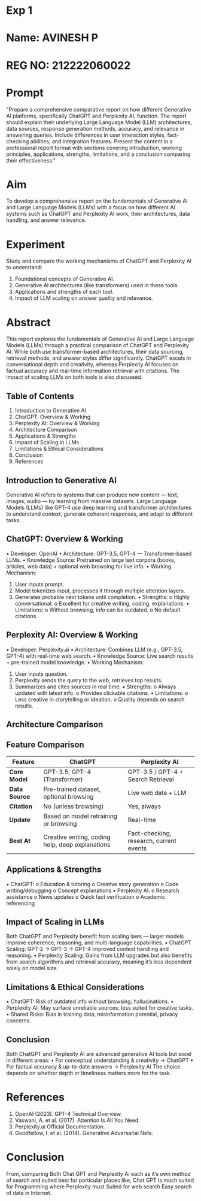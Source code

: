 
# Exp 1 
# Name: AVINESH P 
# REG NO: 212222060022 
# Prompt 
"Prepare a comprehensive comparative report on how different Generative AI platforms, specifically 
ChatGPT and Perplexity AI, function. The report should explain their underlying Large Language 
Model (LLM) architectures, data sources, response generation methods, accuracy, and relevance in 
answering queries. Include differences in user interaction styles, fact-checking abilities, and 
integration features. Present the content in a professional report format with sections covering 
introduction, working principles, applications, strengths, limitations, and a conclusion comparing 
their effectiveness." 
# Aim 
To develop a comprehensive report on the fundamentals of Generative AI and Large Language 
Models (LLMs) with a focus on how different AI systems such as ChatGPT and Perplexity AI work, 
their architectures, data handling, and answer relevance. 
# Experiment 
Study and compare the working mechanisms of ChatGPT and Perplexity AI to understand: 
1. Foundational concepts of Generative AI. 
2. Generative AI architectures (like transformers) used in these tools. 
3. Applications and strengths of each tool. 
4. Impact of LLM scaling on answer quality and relevance. 
# Abstract 
This report explores the fundamentals of Generative AI and Large Language Models (LLMs) through a 
practical comparison of ChatGPT and Perplexity AI. While both use transformer-based architectures, 
their data sourcing, retrieval methods, and answer styles differ significantly. ChatGPT excels in 
conversational depth and creativity, whereas Perplexity AI focuses on factual accuracy and real-time 
information retrieval with citations. The impact of scaling LLMs on both tools is also discussed. 
## Table of Contents 
1. Introduction to Generative AI 
2. ChatGPT: Overview & Working 
3. Perplexity AI: Overview & Working 
4. Architecture Comparison 
5. Applications & Strengths 
6. Impact of Scaling in LLMs 
7. Limitations & Ethical Considerations 
8. Conclusion 
9. References
##  Introduction to Generative AI 
Generative AI refers to systems that can produce new content — text, images, audio — by learning 
from massive datasets. Large Language Models (LLMs) like GPT-4 use deep learning and transformer 
architectures to understand context, generate coherent responses, and adapt to different tasks. 
##  ChatGPT: Overview & Working 
• Developer: OpenAI 
• Architecture: GPT-3.5, GPT-4 — Transformer-based LLMs. 
• Knowledge Source: Pretrained on large text corpora (books, articles, web data) + optional 
web browsing for live info. 
• Working Mechanism: 
1. User inputs prompt. 
2. Model tokenizes input, processes it through multiple attention layers. 
3. Generates probable next tokens until completion. 
• Strengths: 
o Highly conversational. 
o Excellent for creative writing, coding, explanations. 
• Limitations: 
o Without browsing, info can be outdated. 
o No default citations.

## Perplexity AI: Overview & Working 
• Developer: Perplexity.ai 
• Architecture: Combines LLM (e.g., GPT-3.5, GPT-4) with real-time web search. 
• Knowledge Source: Live search results + pre-trained model knowledge. 
• Working Mechanism: 
1. User inputs question. 
2. Perplexity sends the query to the web, retrieves top results. 
3. Summarizes and cites sources in real time. 
• Strengths: 
o Always updated with latest info. 
o Provides clickable citations. 
• Limitations: 
o Less creative in storytelling or ideation. 
o Quality depends on search results. 
## Architecture Comparison 
## Feature Comparison

| Feature        | ChatGPT                                | Perplexity AI                          |
|----------------|----------------------------------------|----------------------------------------|
| **Core Model** | GPT-3.5, GPT-4 (Transformer)           | GPT-3.5 / GPT-4 + Search Retrieval      |
| **Data Source**| Pre-trained dataset, optional browsing | Live web data + LLM                    |
| **Citation**   | No (unless browsing)                   | Yes, always                            |
| **Update**     | Based on model retraining or browsing  | Real-time                              |
| **Best At**    | Creative writing, coding help, deep explanations | Fact-checking, research, current events |


## Applications & Strengths 
• ChatGPT: 
o Education & tutoring 
o Creative story generation 
o Code writing/debugging 
o Concept explanations 
• Perplexity AI: 
o Research assistance 
o News updates 
o Quick fact verification 
o Academic referencing 
## Impact of Scaling in LLMs 
Both ChatGPT and Perplexity benefit from scaling laws — larger models improve coherence, 
reasoning, and multi-language capabilities. 
• ChatGPT Scaling: GPT-2 → GPT-3 → GPT-4 improved context handling and reasoning. 
• Perplexity Scaling: Gains from LLM upgrades but also benefits from search algorithms and 
retrieval accuracy, meaning it’s less dependent solely on model size. 
## Limitations & Ethical Considerations 
• ChatGPT: Risk of outdated info without browsing; hallucinations. 
• Perplexity AI: May surface unreliable sources; less suited for creative tasks. 
• Shared Risks: Bias in training data, misinformation potential, privacy concerns. 
## Conclusion 
Both ChatGPT and Perplexity AI are advanced generative AI tools but excel in different areas: 
• For conceptual understanding & creativity → ChatGPT 
• For factual accuracy & up-to-date answers → Perplexity AI 
The choice depends on whether depth or timeliness matters more for the task. 
# References 
1. OpenAI (2023). GPT-4 Technical Overview. 
2. Vaswani, A. et al. (2017). Attention Is All You Need. 
3. Perplexity.ai Official Documentation. 
4. Goodfellow, I. et al. (2014). Generative Adversarial Nets. 
# Conclusion 
From, comparing Both Chat GPT and Perplexity Ai each as it’s own method of search and suited best 
for particular places like, Chat GPT is much suited for Programming where Perplexity must Suited for 
web search Easy search of data in Internet. 



